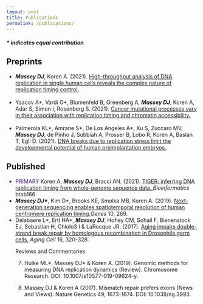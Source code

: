 ```yaml
---
layout: post
title: Publications
permalink: /publications/
---
```


<h4> <i> * indicates equal contribution </i></h4>

<h2> Preprints </h2>
<ul>
  <li> <b><i>Massey DJ</b></i>, Koren A. (2021). <a href="https://doi.org/10.1101/2021.05.14.443897" target="_blank" rel="noopener noreferrer"> High-throughput analysis of DNA replication in single human cells reveals the complex nature of replication timing control.  <i class='ai ai-biorxiv ai-lg'></i></a></li>
  <br>
  <li> Yaacov A*, Vardi O*, Blumenfeld B, Greenberg A, <b><i>Massey DJ</b></i>, Koren A, Adar S, Simon I, Rosenberg S. (2021). <a href="https://doi.org/10.1101/2021.05.05.442736" target="_blank" rel="noopener noreferrer"> Cancer mutational processes vary in their association with replication timing and chromatin accessibility.  <i class='ai ai-biorxiv ai-lg'></i></a></li>
  <br>
  <li> Palmerola KL*, Amrane S*, De Los Angeles A*, Xu S, Zuccaro MV, <b><i>Massey DJ</b></i>, de Pinho J, Subbiah A, Prosser B, Lobo R, Koren A, Baslan T, Egli D. (2021). <a href="https://dx.doi.org/10.2139/ssrn.3825160" target="_blank" rel="noopener noreferrer"> DNA breaks due to replication stress limit the developmental potential of human preimplantation embryos.  <i class='ai ai-ssrn ai-lg'></i></a></li>
</ul>
    
<h2> Published </h2>

<ul>
  <li> <span style="color: #4A1486"> PRIMARY </span> Koren A, <b><i>Massey DJ</b></i>, Bracci AN. (2021). <a href="https://doi.org/10.1093/bioinformatics/btab166" target="_blank" rel="noopener noreferrer"> TIGER: inferring DNA replication timing from whole-genome sequence data. </a> <i> Bioinformatics </i> btab166 </li>
  <li> <b><i>Massey DJ*</b></i>, Kim D*, Brooks KE, Smolka MB, Koren A. (2019). <a href="https://doi.org/10.3390/genes10040269" target="_blank" rel="noopener noreferrer"> Next-generation sequencing enables spatiotemporal resolution of human centromere replication timing.</a><i>Genes</i> 10, 269.</li>
  <li> Delabaere L*, Ertl HA*, <b><i>Massey DJ</b></i>, Hofley CM, Sohail F, Bienenstock EJ, Sebastian H, Chiolo3 I & LaRocque JR. (2017). <a href="https://doi.org/10.1111/acel.12556" target="_blank" rel="noopener noreferrer"> Aging impairs double-strand break repair by homologous recombination in Drosophila germ cells.</a> <i>Aging Cell</i> 16, 320-328. </li> 

Reviews and Commentaries

7.	Hulke ML*, Massey DJ* & Koren A. (2019). Genomic methods for measuring DNA replication dynamics (Review). Chromosome Research. DOI: 10.1007/s10577-019-09624-y.

8.	Massey DJ & Koren A (2017). Mismatch repair prefers exons (News and Views). Nature Genetics 49, 1673-1674. DOI: 10.1038/ng.3993.
